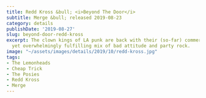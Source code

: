 ```yaml
---
title: Redd Kross &bull; <i>Beyond The Door</i>
subtitle: Merge &bull; released 2019-08-23
category: details
publishDate: '2019-08-27'
slug: beyond-door-redd-kross
excerpt: The clown kings of LA punk are back with their (so-far) commercially-unviable
  yet overwhelmingly fulfilling mix of bad attitude and party rock.
image: "~/assets/images/details/2019/10/redd-kross.jpg"
tags:
- The Lemonheads
- Cheap Trick
- The Posies
- Redd Kross
- Merge
---
```


